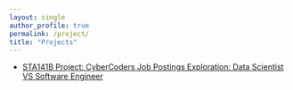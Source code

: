 ```yaml
---
layout: single
author_profile: true
permalink: /project/
title: "Projects"
---
```


- [STA141B Project: CyberCoders Job Postings Exploration: Data Scientist VS Software Engineer](https://xinyihou.github.io/IndeedProject/)



